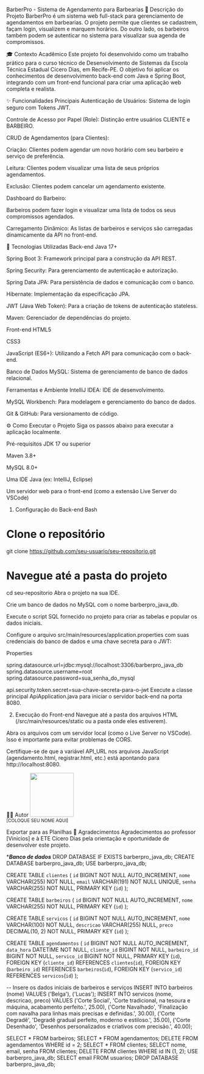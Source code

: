 BarberPro - Sistema de Agendamento para Barbearias
📝 Descrição do Projeto
BarberPro é um sistema web full-stack para gerenciamento de agendamentos em barbearias. O projeto permite que clientes se cadastrem, façam login, visualizem e marquem horários. Do outro lado, os barbeiros também podem se autenticar no sistema para visualizar sua agenda de compromissos.

🎓 Contexto Acadêmico
Este projeto foi desenvolvido como um trabalho prático para o curso técnico de Desenvolvimento de Sistemas da Escola Técnica Estadual Cícero Dias, em Recife-PE. O objetivo foi aplicar os conhecimentos de desenvolvimento back-end com Java e Spring Boot, integrando com um front-end funcional para criar uma aplicação web completa e realista.

✨ Funcionalidades Principais
Autenticação de Usuários: Sistema de login seguro com Tokens JWT.

Controle de Acesso por Papel (Role): Distinção entre usuários CLIENTE e BARBEIRO.

CRUD de Agendamentos (para Clientes):

Criação: Clientes podem agendar um novo horário com seu barbeiro e serviço de preferência.

Leitura: Clientes podem visualizar uma lista de seus próprios agendamentos.

Exclusão: Clientes podem cancelar um agendamento existente.

Dashboard do Barbeiro:

Barbeiros podem fazer login e visualizar uma lista de todos os seus compromissos agendados.

Carregamento Dinâmico: As listas de barbeiros e serviços são carregadas dinamicamente da API no front-end.

🚀 Tecnologias Utilizadas
Back-end
Java 17+

Spring Boot 3: Framework principal para a construção da API REST.

Spring Security: Para gerenciamento de autenticação e autorização.

Spring Data JPA: Para persistência de dados e comunicação com o banco.

Hibernate: Implementação da especificação JPA.

JWT (Java Web Token): Para a criação de tokens de autenticação stateless.

Maven: Gerenciador de dependências do projeto.

Front-end
HTML5

CSS3

JavaScript (ES6+): Utilizando a Fetch API para comunicação com o back-end.

Banco de Dados
MySQL: Sistema de gerenciamento de banco de dados relacional.

Ferramentas e Ambiente
IntelliJ IDEA: IDE de desenvolvimento.

MySQL Workbench: Para modelagem e gerenciamento do banco de dados.

Git & GitHub: Para versionamento de código.

⚙️ Como Executar o Projeto
Siga os passos abaixo para executar a aplicação localmente.

Pré-requisitos
JDK 17 ou superior

Maven 3.8+

MySQL 8.0+

Uma IDE Java (ex: IntelliJ, Eclipse)

Um servidor web para o front-end (como a extensão Live Server do VSCode)

1. Configuração do Back-end
Bash

# Clone o repositório
git clone https://github.com/seu-usuario/seu-repositorio.git

# Navegue até a pasta do projeto
cd seu-repositorio
Abra o projeto na sua IDE.

Crie um banco de dados no MySQL com o nome barberpro_java_db.

Execute o script SQL fornecido no projeto para criar as tabelas e popular os dados iniciais.

Configure o arquivo src/main/resources/application.properties com suas credenciais do banco de dados e uma chave secreta para o JWT:

Properties

spring.datasource.url=jdbc:mysql://localhost:3306/barberpro_java_db
spring.datasource.username=root
spring.datasource.password=sua_senha_do_mysql

api.security.token.secret=sua-chave-secreta-para-o-jwt
Execute a classe principal ApiApplication.java para iniciar o servidor back-end na porta 8080.

2. Execução do Front-end
Navegue até a pasta dos arquivos HTML (/src/main/resources/static ou a pasta onde eles estiverem).

Abra os arquivos com um servidor local (como o Live Server no VSCode). Isso é importante para evitar problemas de CORS.

Certifique-se de que a variável API_URL nos arquivos JavaScript (agendamento.html, registrar.html, etc.) está apontando para http://localhost:8080.

👨‍💻 Autor
<img src="URL_DA_SUA_FOTO_AQUI" width=115><br><sub>[COLOQUE SEU NOME AQUI]</sub>

Exportar para as Planilhas
🙏 Agradecimentos
Agradecimentos ao professor [Vinicios] e à ETE Cícero Dias pela orientação e oportunidade de desenvolver este projeto.

****Banco de dados***
DROP DATABASE IF EXISTS barberpro_java_db;
CREATE DATABASE barberpro_java_db;
USE barberpro_java_db;

CREATE TABLE `clientes` (
  `id` BIGINT NOT NULL AUTO_INCREMENT,
  `nome` VARCHAR(255) NOT NULL,
  `email` VARCHAR(191) NOT NULL UNIQUE,
  `senha` VARCHAR(255) NOT NULL,
  PRIMARY KEY (`id`)
);

CREATE TABLE `barbeiros` (
  `id` BIGINT NOT NULL AUTO_INCREMENT,
  `nome` VARCHAR(255) NOT NULL,
  PRIMARY KEY (`id`)
);

CREATE TABLE `servicos` (
  `id` BIGINT NOT NULL AUTO_INCREMENT,
  `nome` VARCHAR(100) NOT NULL,
  `descricao` VARCHAR(255) NULL,
  `preco` DECIMAL(10, 2) NOT NULL,
  PRIMARY KEY (`id`)
);

CREATE TABLE `agendamentos` (
  `id` BIGINT NOT NULL AUTO_INCREMENT,
  `data_hora` DATETIME NOT NULL,
  `cliente_id` BIGINT NOT NULL,
  `barbeiro_id` BIGINT NOT NULL,
  `servico_id` BIGINT NOT NULL,
  PRIMARY KEY (`id`),
  FOREIGN KEY (`cliente_id`) REFERENCES `clientes`(`id`),
  FOREIGN KEY (`barbeiro_id`) REFERENCES `barbeiros`(`id`),
  FOREIGN KEY (`servico_id`) REFERENCES `servicos`(`id`)
);

-- Insere os dados iniciais de barbeiros e serviços
INSERT INTO barbeiros (nome) VALUES ('Belga'), ('Lucas');
INSERT INTO servicos (nome, descricao, preco) VALUES
('Corte Social', 'Corte tradicional, na tesoura e máquina, acabamento perfeito.', 25.00),
('Corte Navalhado', 'Finalização com navalha para linhas mais precisas e definidas.', 30.00),
('Corte Degradê', 'Degradê gradual perfeito, moderno e estiloso.', 35.00),
('Corte Desenhado', 'Desenhos personalizados e criativos com precisão.', 40.00);


SELECT * FROM barbeiros;
SELECT * FROM agendamentos;
DELETE FROM agendamentos WHERE id = 2;
SELECT * FROM clientes;
SELECT nome, email, senha FROM clientes;
DELETE FROM clientes WHERE id IN (1, 2);
USE barberpro_java_db;
SELECT email FROM usuarios;
DROP DATABASE barberpro_java_db;
